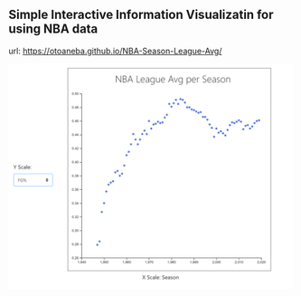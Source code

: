 ## Simple Interactive Information Visualizatin for using NBA data

url: https://otoaneba.github.io/NBA-Season-League-Avg/

![alt text](nba-capture.PNG)
